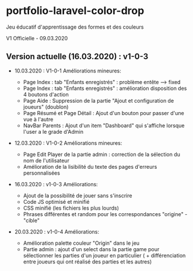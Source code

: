 # portfolio-laravel-color-drop
Jeu éducatif d'apprentissage des formes et des couleurs

V1 Officielle - 09.03.2020

Version actuelle (16.03.2020) : v1-0-3
------------------

* 10.03.2020 : V1-0-1 Améliorations mineures:
    - Page Index : tab "Enfants enregistrés" : problème entête --> fixed
    - Page Index : tab "Enfants enregistrés" : amélioration disposition des 4 boutons d'action
    - Page Aide : Suppression de la partie "Ajout et configuration de joueurs" (doublon)
    - Page Résumé et Page Détail : Ajout d'un bouton pour passer d'une vue à l'autre
    - NavBar Parents : Ajout d'un item "Dashboard" qui s'affiche lorsque l'user a le grade d'Admin

* 12.03.2020 : V1-0-2 Améliorations mineures:
    - Page Edit Player de la partie admin : correction de la sélection du nom de l'utilisateur
    - Amélioration de la lisibilité du texte des pages d'erreurs personnalisées

* 16.03.2020 : v1-0-3 Améliorations:
    - Ajout de la possibilité de jouer sans s'inscrire
    - Code JS optimisé et minifié
    - CSS minifié (les fichiers les plus lourds)
    - Phrases différentes et random pour les correspondances "origine" - "cible"

* 20.03.2020 : v1-0-4 Améliorations:
    - Amélioration palette couleur "Origin" dans le jeu
    - Partie admin : ajout d'un select dans la partie game pour sélectionner les parties d'un joueur en particulier
                    ( + différenciation entre joueurs qui ont réalisé des parties et les autres)
